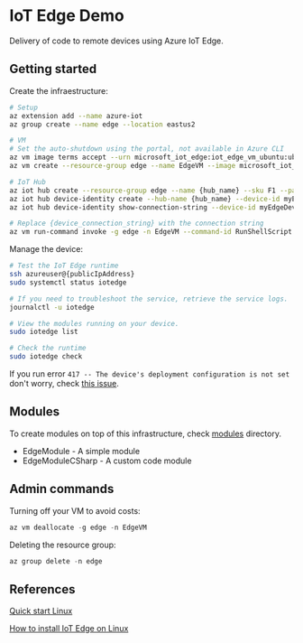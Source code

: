 # IoT Edge Demo

Delivery of code to remote devices using Azure IoT Edge.

## Getting started

Create the infraestructure:

```sh
# Setup
az extension add --name azure-iot
az group create --name edge --location eastus2

# VM
# Set the auto-shutdown using the portal, not available in Azure CLI
az vm image terms accept --urn microsoft_iot_edge:iot_edge_vm_ubuntu:ubuntu_1604_edgeruntimeonly:latest
az vm create --resource-group edge --name EdgeVM --image microsoft_iot_edge:iot_edge_vm_ubuntu:ubuntu_1604_edgeruntimeonly:latest --admin-username azureuser --generate-ssh-keys

# IoT Hub
az iot hub create --resource-group edge --name {hub_name} --sku F1 --partition-count 2
az iot hub device-identity create --hub-name {hub_name} --device-id myEdgeDevice --edge-enabled
az iot hub device-identity show-connection-string --device-id myEdgeDevice --hub-name {hub_name}

# Replace {device_connection_string} with the connection string
az vm run-command invoke -g edge -n EdgeVM --command-id RunShellScript --script "/etc/iotedge/configedge.sh '{device_connection_string}'"
```

Manage the device:

```sh
# Test the IoT Edge runtime
ssh azureuser@{publicIpAddress}
sudo systemctl status iotedge

# If you need to troubleshoot the service, retrieve the service logs.
journalctl -u iotedge

# View the modules running on your device.
sudo iotedge list

# Check the runtime
sudo iotedge check
```

If you run error `417 -- The device's deployment configuration is not set` don't worry, check [this issue](https://github.com/MicrosoftDocs/azure-docs/issues/50665).

## Modules

To create modules on top of this infrastructure, check [modules](modules) directory.

- EdgeModule - A simple module
- EdgeModuleCSharp - A custom code module


## Admin commands

Turning off your VM to avoid costs:

```s
az vm deallocate -g edge -n EdgeVM
```

Deleting the resource group:

```s
az group delete -n edge
```

## References

[Quick start Linux](https://docs.microsoft.com/en-us/azure/iot-edge/quickstart-linux)

[How to install IoT Edge on Linux](https://docs.microsoft.com/en-us/azure/iot-edge/how-to-install-iot-edge-linux)

